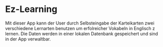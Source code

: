 # Ez-Learning
Mit dieser App kann der User durch Selbsteingabe der Karteikarten zwei verschiedene Lernarten benutzen um erfolreicher Vokabeln in Englisch z lernen. Die Daten werden in einer lokalen Datenbank gespeichert und sind in der App verwaltbar.
